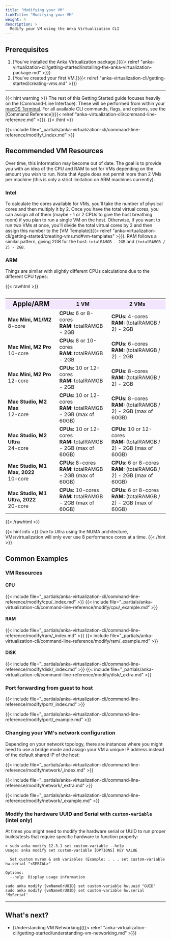 ```yaml
---
title: "Modifying your VM"
linkTitle: "Modifying your VM"
weight: 4
description: >
  Modify your VM using the Anka Virtualization CLI
---
```


## Prerequisites

1. [You've installed the Anka Virtualization package.]({{< relref "anka-virtualization-cli/getting-started/installing-the-anka-virtualization-package.md" >}})
2. [You've created your first VM.]({{< relref "anka-virtualization-cli/getting-started/creating-vms.md" >}})

---

{{< hint warning >}}
The rest of this Getting Started guide focuses heavily on the (Command-Line Interface). These will be performed from within your [macOS Terminal](https://support.apple.com/guide/terminal/welcome/mac). For all available CLI commands, flags, and options, see the [Command Reference]({{< relref "anka-virtualization-cli/command-line-reference.md" >}}).
{{< /hint >}}

{{< include file="_partials/anka-virtualization-cli/command-line-reference/modify/_index.md" >}}

## Recommended VM Resources

Over time, this information may become out of date. The goal is to provide you with an idea of the CPU and RAM to set for VMs depending on the amount you wish to run. Note that Apple does not permit more than 2 VMs per machine (this is only a strict limitation on ARM machines currently).

### Intel

To calculate the cores available for VMs, you'll take the number of physical cores and then multiply it by 2. Once you have the total virtual cores, you can assign all of them (maybe - 1 or 2 CPUs to give the host breathing room) if you plan to run a single VM on the host. Otherwise, if you want to run two VMs at once, you'll divide the total virtual cores by 2 and then assign this number to the [VM Template]({{< relref "anka-virtualization-cli/getting-started/creating-vms.md#vm-templates" >}}). RAM follows a similar pattern, giving 2GB for the host: `totalRAMGB - 2GB` and `(totalRAMGB / 2) - 2GB`.

### ARM

Things are similar with slightly different CPUs calculations due to the different CPU types:

{{< rawhtml >}}
<div style="display:flex;">
<table>
<tbody>
  <tr style="text-align:center">
    <td style="font-size: 1.3rem; background-color: #f2e6ff;"><b>Apple/ARM</b></td>
    <td style="background-color: #f2e6ff;"><b>1 VM</b></td>
    <td style="background-color: #f2e6ff;"><b>2 VMs</b></td>
  </tr>
  <tr>
    <td style="vertical-align: middle"><b>Mac Mini, M1/M2</b><br />8-core</td>
    <td><b>CPUs:</b> 6 or 8-cores<br /><b>RAM:</b> totalRAMGB - 2GB</td>
    <td><b>CPUs:</b> 4-cores<br /><b>RAM:</b> (totalRAMGB / 2) - 2GB</td>
  </tr>
  <tr>
    <td style="vertical-align: middle"><b>Mac Mini, M2 Pro</b><br />10-core</td>
    <td><b>CPUs:</b> 8 or 10-cores<br /><b>RAM:</b> totalRAMGB - 2GB</td>
    <td><b>CPUs:</b> 6-cores<br /><b>RAM:</b> (totalRAMGB / 2) - 2GB</td>
  </tr>
  <tr>
    <td style="vertical-align: middle"><b>Mac Mini, M2 Pro</b><br />12-core</td>
    <td><b>CPUs:</b> 10 or 12-cores<br /><b>RAM:</b> totalRAMGB - 2GB</td>
    <td><b>CPUs:</b> 8-cores<br /><b>RAM:</b> (totalRAMGB / 2) - 2GB</td>
  </tr>
  <tr>
    <td style="vertical-align: middle"><b>Mac Studio, M2 Max</b><br />12-core</td>
    <td><b>CPUs:</b> 10 or 12-cores<br /><b>RAM:</b> totalRAMGB - 2GB (max of 60GB)</td>
    <td><b>CPUs:</b> 8-cores<br /><b>RAM:</b> (totalRAMGB / 2) - 2GB (max of 60GB)</td>
  </tr>
  <tr>
    <td style="vertical-align: middle"><b>Mac Studio, M2 Ultra</b><br />24-core</td>
    <td><b>CPUs:</b> 10 or 12-cores<br /><b>RAM:</b> totalRAMGB - 2GB (max of 60GB)</td>
    <td><b>CPUs:</b> 10 or 12-cores<br /><b>RAM:</b> (totalRAMGB / 2) - 2GB (max of 60GB)</td>
  </tr>
  <tr>
    <td style="vertical-align: middle"><b>Mac Studio, M1 Max, 2022</b><br />10-core</td>
    <td><b>CPUs:</b> 8-cores<br /><b>RAM:</b> totalRAMGB - 2GB (max of 60GB)</td>
    <td><b>CPUs:</b> 6 or 8-cores<br /><b>RAM:</b> (totalRAMGB / 2) - 2GB (max of 60GB)</td>
  </tr>
  <tr>
    <td style="vertical-align: middle"><b>Mac Studio, M1 Ultra, 2022</b><br />20-core</td>
    <td><b>CPUs:</b> 10-cores<br /><b>RAM:</b> totalRAMGB - 2GB (max of 60GB)</td>
    <td><b>CPUs:</b> 6 or 8-cores<br /><b>RAM:</b> (totalRAMGB / 2) - 2GB (max of 60GB)</td>
  </tr>
</tbody>
</table>
</div>
{{< /rawhtml >}}

{{< hint info >}}
Due to Ultra using the NUMA architecture, VMs/virtualization will only ever use 8 performance cores at a time.
{{< /hint >}}

## Common Examples

### VM Resources

#### CPU

{{< include file="_partials/anka-virtualization-cli/command-line-reference/modify/cpu/_index.md" >}}
{{< include file="_partials/anka-virtualization-cli/command-line-reference/modify/cpu/_example.md" >}}

#### RAM

{{< include file="_partials/anka-virtualization-cli/command-line-reference/modify/ram/_index.md" >}}
{{< include file="_partials/anka-virtualization-cli/command-line-reference/modify/ram/_example.md" >}}

#### DISK

{{< include file="_partials/anka-virtualization-cli/command-line-reference/modify/disk/_index.md" >}}
{{< include file="_partials/anka-virtualization-cli/command-line-reference/modify/disk/_extra.md" >}}


### Port forwarding from guest to host

{{< include file="_partials/anka-virtualization-cli/command-line-reference/modify/port/_index.md" >}}

{{< include file="_partials/anka-virtualization-cli/command-line-reference/modify/port/_example.md" >}}

### Changing your VM's network configuration

Depending on your network topology, there are instances where you might need to use a bridge mode and assign your VM a unique IP address instead of the default shared IP of the host:

{{< include file="_partials/anka-virtualization-cli/command-line-reference/modify/network/_index.md" >}}

{{< include file="_partials/anka-virtualization-cli/command-line-reference/modify/network/_extra.md" >}}

{{< include file="_partials/anka-virtualization-cli/command-line-reference/modify/network/_example.md" >}}

### Modify the hardware UUID and Serial with `custom-variable` (intel only)

At times you might need to modify the hardware serial or UUID to run proper builds/tests that require specific hardware to function properly:

```shell
> sudo anka modify 12.3.1 set custom-variable --help
Usage: anka modify set custom-variable [OPTIONS] KEY VALUE

  Set custom nvram & smb variables (Example: . . . set custom-variable hw.serial "<SERIAL>"

Options:
  --help  Display usage information
```

```shell
sudo anka modify {vmNameOrUUID} set custom-variable hw.uuid "GUID"
sudo anka modify {vmNameOrUUID} set custom-variable hw.serial 'MySerial'
```

---

## What's next?

- [Understanding VM Networking]({{< relref "anka-virtualization-cli/getting-started/understanding-vm-networking.md" >}})
